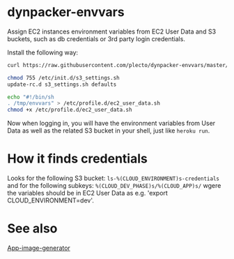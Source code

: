 # dynpacker-envvars
Assign EC2 instances environment variables from EC2 User Data and S3 buckets, such as db credentials or 3rd party login credentials.

Install the following way:

```bash
curl https://raw.githubusercontent.com/plecto/dynpacker-envvars/master/script.py > /etc/init.d/s3_settings.sh

chmod 755 /etc/init.d/s3_settings.sh
update-rc.d s3_settings.sh defaults

echo "#!/bin/sh
. /tmp/envvars" > /etc/profile.d/ec2_user_data.sh
chmod +x /etc/profile.d/ec2_user_data.sh
```

Now when logging in, you will have the environment variables from User Data as well as the related S3 bucket in your shell, just like ```heroku run```.

# How it finds credentials

Looks for the following S3 bucket: ```ls-%(CLOUD_ENVIRONMENT)s-credentials``` and for the following subkeys: ```%(CLOUD_DEV_PHASE)s/%(CLOUD_APP)s/``` wgere the variables should be in EC2 User Data as e.g. 'export CLOUD_ENVIRONMENT=dev'.

# See also

[App-image-generator](https://github.com/plecto/app-image-generator)
